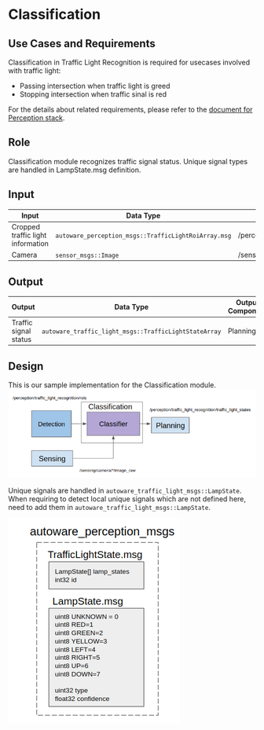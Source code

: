 Classification
=====
## Use Cases and Requirements
Classification in Traffic Light Recognition is required for usecases involved with traffic light:
* Passing intersection when traffic light is greed
* Stopping intersection when traffic sinal is red

For the details about related requirements, please refer to the [document for Perception stack](/docs/design/perception/Perception.md).

## Role

Classification module recognizes traffic signal status. Unique signal types are handled in  LampState.msg definition.

## Input

| Input| Data Type| Topic|
|-|-|-|
| Cropped traffic light information | `autoware_perception_msgs::TrafficLightRoiArray.msg`|/perception/traffic_light_recognition/rois
|Camera | `sensor_msgs::Image`|/sensing/camera/*/image_raw|

## Output

| Output| Data Type| Output Component |Topic|
|----|-|-|-|
|Traffic signal status|`autoware_traffic_light_msgs::TrafficLightStateArray`|Planning|/perception/traffic_light_recognition/traffic_light_states|

## Design
This is our sample implementation for the Classification module.
![msg](/docs/images/architecture-perception-traffic-light-classification.png)


Unique signals are handled in `autoware_traffic_light_msgs::LampState`. When requiring to detect local unique signals which are not defined here, need to add them in `autoware_traffic_light_msgs::LampState`.

![msg](/docs/images/architecture-perception-traffic-light-message.png)

